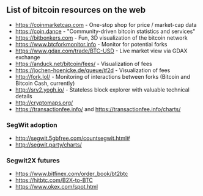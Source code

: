 ## List of bitcoin resources on the web

* https://coinmarketcap.com - One-stop shop for price / market-cap data
* https://coin.dance - "Community-driven bitcoin statistics and services"
* https://bitbonkers.com - Fun, 3D visualization of the bitcoin network
* https://www.btcforkmonitor.info - Monitor for potential forks
* https://www.gdax.com/trade/BTC-USD - Live market view via GDAX exchange
* https://anduck.net/bitcoin/fees/ - Visualization of fees
* https://jochen-hoenicke.de/queue/#2d - Visualization of fees
* http://fork.lol/ - Monitoring of interactions between forks (Bitcoin and Bitcoin Cash, currently)
* http://srv2.yogh.io/ - Stateless block explorer with valuable technical details
* http://cryptomaps.org/
* https://transactionfee.info/ and https://transactionfee.info/charts/

### SegWit adoption

* http://segwit.5gbfree.com/countsegwit.html#
* http://segwit.party/charts/

### Segwit2X futures

* https://www.bitfinex.com/order_book/bt2btc
* https://hitbtc.com/B2X-to-BTC
* https://www.okex.com/spot.html
